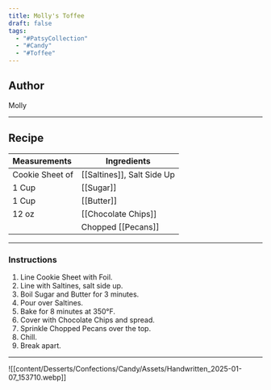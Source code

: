 ```yaml
---
title: Molly's Toffee
draft: false
tags:
  - "#PatsyCollection"
  - "#Candy"
  - "#Toffee"
---
```

## Author
Molly
___
## Recipe

| Measurements       | Ingredients                                 |
| :----------------- | ------------------------------------------- |
|Cookie Sheet of|[[Saltines]], Salt Side Up|
|1 Cup|[[Sugar]]|
|1 Cup|[[Butter]]|
|12 oz|[[Chocolate Chips]]|
||Chopped [[Pecans]]|
___
### Instructions
1. Line Cookie Sheet with Foil.
2. Line with Saltines, salt side up.
3. Boil Sugar and Butter for 3 minutes.
4. Pour over Saltines.
5. Bake for 8 minutes at 350°F.
6. Cover with Chocolate Chips and spread.
7. Sprinkle Chopped Pecans over the top.
8. Chill.
9. Break apart.

___

![[content/Desserts/Confections/Candy/Assets/Handwritten_2025-01-07_153710.webp]]